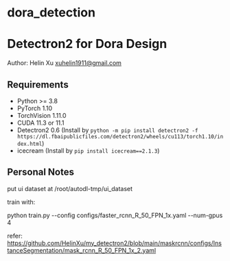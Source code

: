 # dora_detection

# Detectron2 for Dora Design

Author: Helin Xu xuhelin1911@gmail.com

## Requirements

- Python >= 3.8
- PyTorch 1.10
- TorchVision 1.11.0
- CUDA 11.3 or 11.1
- Detectron2 0.6 (Install by `python -m pip install detectron2 -f https://dl.fbaipublicfiles.com/detectron2/wheels/cu113/torch1.10/index.html`)
- icecream (Install by `pip install icecream==2.1.3`)


## Personal Notes


put ui dataset at /root/autodl-tmp/ui_dataset

train with:

python train.py --config configs/faster_rcnn_R_50_FPN_1x.yaml --num-gpus 4

refer: https://github.com/HelinXu/my_detectron2/blob/main/maskrcnn/configs/InstanceSegmentation/mask_rcnn_R_50_FPN_1x_2.yaml
